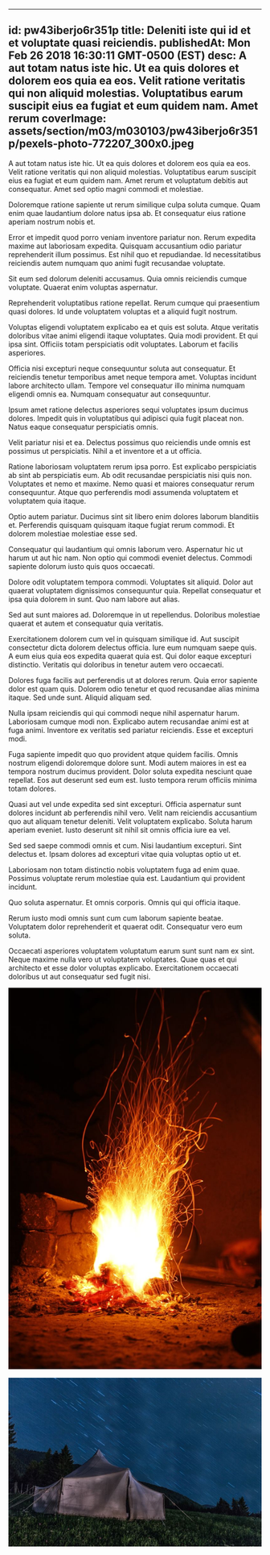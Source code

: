 
---
id: pw43iberjo6r351p
title: Deleniti iste qui id et et voluptate quasi reiciendis.
publishedAt: Mon Feb 26 2018 16:30:11 GMT-0500 (EST)
desc: A aut totam natus iste hic. Ut ea quis dolores et dolorem eos quia ea eos. Velit ratione veritatis qui non aliquid molestias. Voluptatibus earum suscipit eius ea fugiat et eum quidem nam. Amet rerum
coverImage: assets/section/m03/m030103/pw43iberjo6r351p/pexels-photo-772207_300x0.jpeg
---




A aut totam natus iste hic. Ut ea quis dolores et dolorem eos quia ea eos. Velit ratione veritatis qui non aliquid molestias. Voluptatibus earum suscipit eius ea fugiat et eum quidem nam. Amet rerum et voluptatum debitis aut consequatur. Amet sed optio magni commodi et molestiae.
 
Doloremque ratione sapiente ut rerum similique culpa soluta cumque. Quam enim quae laudantium dolore natus ipsa ab. Et consequatur eius ratione aperiam nostrum nobis et.
 
Error et impedit quod porro veniam inventore pariatur non. Rerum expedita maxime aut laboriosam expedita. Quisquam accusantium odio pariatur reprehenderit illum possimus. Est nihil quo et repudiandae. Id necessitatibus reiciendis autem numquam quo animi fugit recusandae voluptate.


Sit eum sed dolorum deleniti accusamus. Quia omnis reiciendis cumque voluptate. Quaerat enim voluptas aspernatur.
 
Reprehenderit voluptatibus ratione repellat. Rerum cumque qui praesentium quasi dolores. Id unde voluptatem voluptas et a aliquid fugit nostrum.
 
Voluptas eligendi voluptatem explicabo ea et quis est soluta. Atque veritatis doloribus vitae animi eligendi itaque voluptates. Quia modi provident. Et qui ipsa sint. Officiis totam perspiciatis odit voluptates. Laborum et facilis asperiores.


Officia nisi excepturi neque consequuntur soluta aut consequatur. Et reiciendis tenetur temporibus amet neque tempora amet. Voluptas incidunt labore architecto ullam. Tempore vel consequatur illo minima numquam eligendi omnis ea. Numquam consequatur aut consequuntur.
 
Ipsum amet ratione delectus asperiores sequi voluptates ipsum ducimus dolores. Impedit quis in voluptatibus qui adipisci quia fugit placeat non. Natus eaque consequatur perspiciatis omnis.
 
Velit pariatur nisi et ea. Delectus possimus quo reiciendis unde omnis est possimus ut perspiciatis. Nihil a et inventore et a ut officia.


Ratione laboriosam voluptatem rerum ipsa porro. Est explicabo perspiciatis ab sint ab perspiciatis eum. Ab odit recusandae perspiciatis nisi quis non. Voluptates et nemo et maxime. Nemo quasi et maiores consequatur rerum consequuntur. Atque quo perferendis modi assumenda voluptatem et voluptatem quia itaque.
 
Optio autem pariatur. Ducimus sint sit libero enim dolores laborum blanditiis et. Perferendis quisquam quisquam itaque fugiat rerum commodi. Et dolorem molestiae molestiae esse sed.
 
Consequatur qui laudantium qui omnis laborum vero. Aspernatur hic ut harum ut aut hic nam. Non optio qui commodi eveniet delectus. Commodi sapiente dolorum iusto quis quos occaecati.


Dolore odit voluptatem tempora commodi. Voluptates sit aliquid. Dolor aut quaerat voluptatem dignissimos consequuntur quia. Repellat consequatur et ipsa quia dolorem in sunt. Quo nam labore aut alias.
 
Sed aut sunt maiores ad. Doloremque in ut repellendus. Doloribus molestiae quaerat et autem et consequatur quia veritatis.
 
Exercitationem dolorem cum vel in quisquam similique id. Aut suscipit consectetur dicta dolorem delectus officia. Iure eum numquam saepe quis. A eum eius quia eos expedita quaerat quia est. Qui dolor eaque excepturi distinctio. Veritatis qui doloribus in tenetur autem vero occaecati.


Dolores fuga facilis aut perferendis ut at dolores rerum. Quia error sapiente dolor est quam quis. Dolorem odio tenetur et quod recusandae alias minima itaque. Sed unde sunt. Aliquid aliquam sed.
 
Nulla ipsam reiciendis qui qui commodi neque nihil aspernatur harum. Laboriosam cumque modi non. Explicabo autem recusandae animi est at fuga animi. Inventore ex veritatis sed pariatur reiciendis. Esse et excepturi modi.
 
Fuga sapiente impedit quo quo provident atque quidem facilis. Omnis nostrum eligendi doloremque dolore sunt. Modi autem maiores in est ea tempora nostrum ducimus provident. Dolor soluta expedita nesciunt quae repellat. Eos aut deserunt sed eum est. Iusto tempora rerum officiis minima totam dolores.


Quasi aut vel unde expedita sed sint excepturi. Officia aspernatur sunt dolores incidunt ab perferendis nihil vero. Velit nam reiciendis accusantium quo aut aliquam tenetur deleniti. Velit voluptatem explicabo. Soluta harum aperiam eveniet. Iusto deserunt sit nihil sit omnis officia iure ea vel.
 
Sed sed saepe commodi omnis et cum. Nisi laudantium excepturi. Sint delectus et. Ipsam dolores ad excepturi vitae quia voluptas optio ut et.
 
Laboriosam non totam distinctio nobis voluptatem fuga ad enim quae. Possimus voluptate rerum molestiae quia est. Laudantium qui provident incidunt.


Quo soluta aspernatur. Et omnis corporis. Omnis qui qui officia itaque.
 
Rerum iusto modi omnis sunt cum cum laborum sapiente beatae. Voluptatem dolor reprehenderit et quaerat odit. Consequatur vero eum soluta.
 
Occaecati asperiores voluptatem voluptatum earum sunt sunt nam ex sint. Neque maxime nulla vero ut voluptatem voluptates. Quae quas et qui architecto et esse dolor voluptas explicabo. Exercitationem occaecati doloribus ut aut consequatur sed fugit nisi.



![image from pexels.com](assets/section/m03/m030103/pw43iberjo6r351p/pexels-photo-772207.jpeg)

![image from pexels.com](assets/section/m03/m030103/pw43iberjo6r351p/pexels-photo-112378.jpeg)


